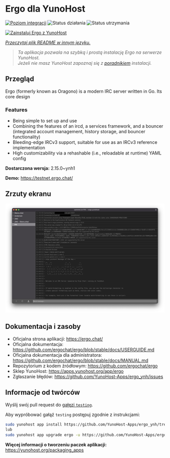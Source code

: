 <!--
To README zostało automatycznie wygenerowane przez <https://github.com/YunoHost/apps/tree/master/tools/readme_generator>
Nie powinno być ono edytowane ręcznie.
-->

# Ergo dla YunoHost

[![Poziom integracji](https://apps.yunohost.org/badge/integration/ergo)](https://ci-apps.yunohost.org/ci/apps/ergo/)
![Status działania](https://apps.yunohost.org/badge/state/ergo)
![Status utrzymania](https://apps.yunohost.org/badge/maintained/ergo)

[![Zainstaluj Ergo z YunoHost](https://install-app.yunohost.org/install-with-yunohost.svg)](https://install-app.yunohost.org/?app=ergo)

*[Przeczytaj plik README w innym języku.](./ALL_README.md)*

> *Ta aplikacja pozwala na szybką i prostą instalację Ergo na serwerze YunoHost.*  
> *Jeżeli nie masz YunoHost zapoznaj się z [poradnikiem](https://yunohost.org/install) instalacji.*

## Przegląd

Ergo (formerly known as Oragono) is a modern IRC server written in Go. Its core design 

### Features

- Being simple to set up and use
- Combining the features of an ircd, a services framework, and a bouncer (integrated account management, history storage, and bouncer functionality)
- Bleeding-edge IRCv3 support, suitable for use as an IRCv3 reference implementation
- High customizability via a rehashable (i.e., reloadable at runtime) YAML config



**Dostarczona wersja:** 2.15.0~ynh1

**Demo:** <https://testnet.ergo.chat/>

## Zrzuty ekranu

![Zrzut ekranu z Ergo](./doc/screenshots/textual.jpg)

## Dokumentacja i zasoby

- Oficjalna strona aplikacji: <https://ergo.chat/>
- Oficjalna dokumentacja: <https://github.com/ergochat/ergo/blob/stable/docs/USERGUIDE.md>
- Oficjalna dokumentacja dla administratora: <https://github.com/ergochat/ergo/blob/stable/docs/MANUAL.md>
- Repozytorium z kodem źródłowym: <https://github.com/ergochat/ergo>
- Sklep YunoHost: <https://apps.yunohost.org/app/ergo>
- Zgłaszanie błędów: <https://github.com/YunoHost-Apps/ergo_ynh/issues>

## Informacje od twórców

Wyślij swój pull request do [gałęzi `testing`](https://github.com/YunoHost-Apps/ergo_ynh/tree/testing).

Aby wypróbować gałąź `testing` postępuj zgodnie z instrukcjami:

```bash
sudo yunohost app install https://github.com/YunoHost-Apps/ergo_ynh/tree/testing --debug
lub
sudo yunohost app upgrade ergo -u https://github.com/YunoHost-Apps/ergo_ynh/tree/testing --debug
```

**Więcej informacji o tworzeniu paczek aplikacji:** <https://yunohost.org/packaging_apps>
